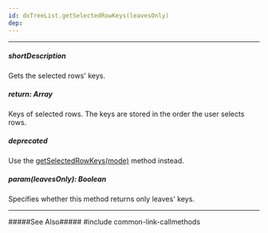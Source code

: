 ```yaml
---
id: dxTreeList.getSelectedRowKeys(leavesOnly)
dep: 
---
```

---
##### shortDescription
Gets the selected rows' keys.

##### return: Array<any>
Keys of selected rows. The keys are stored in the order the user selects rows.

##### deprecated
Use the [getSelectedRowKeys(mode)](/Documentation/ApiReference/UI_Widgets/dxTreeList/Methods/#getSelectedRowKeysmode) method instead.

##### param(leavesOnly): Boolean
Specifies whether this method returns only leaves' keys.

---
#####See Also#####
#include common-link-callmethods
